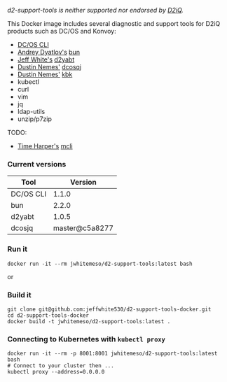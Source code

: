 *d2-support-tools is neither supported nor endorsed by [D2iQ](https://d2iq.com).*

This Docker image includes several diagnostic and support tools for D2iQ products such as DC/OS and Konvoy:

* [DC/OS CLI](https://github.com/dcos/dcos-cli/releases)
* [Andrey Dyatlov's](https://github.com/adyatlov) [bun](https://github.com/mesosphere/bun)
* [Jeff White's](https://github.com/jeffwhite530) [d2yabt](https://github.com/jeffwhite530/d2yabt)
* [Dustin Nemes'](https://github.com/some-things) [dcosqj](https://github.com/some-things/dcosjq)
* [Dustin Nemes'](https://github.com/some-things) [kbk](https://github.com/some-things/kbk)
* kubectl
* curl
* vim
* jq
* ldap-utils
* unzip/p7zip

TODO:
* [Time Harper's](https://github.com/timcharper) [mcli](https://github.com/timcharper/mcli)

### Current versions
|Tool|Version|
|---|---|
|DC/OS CLI|1.1.0|
|bun|2.2.0|
|d2yabt|1.0.5|
|dcosjq|master@c5a8277|

### Run it
```
docker run -it --rm jwhitemeso/d2-support-tools:latest bash
```

or

### Build it
```
git clone git@github.com:jeffwhite530/d2-support-tools-docker.git
cd d2-support-tools-docker
docker build -t jwhitemeso/d2-support-tools:latest .
```

### Connecting to Kubernetes with `kubectl proxy`
```
docker run -it --rm -p 8001:8001 jwhitemeso/d2-support-tools:latest bash
# Connect to your cluster then ...
kubectl proxy --address=0.0.0.0
```

